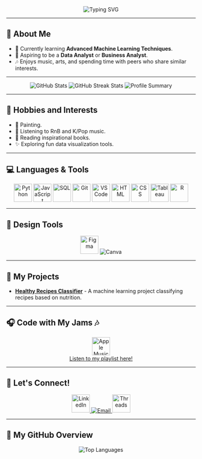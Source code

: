 <div align="center">
  <img src="https://readme-typing-svg.demolab.com?font=Nunito&size=30&pause=1000&color=FF69B4&width=600&lines=Hello%2C+I'm+Chris+Jallaine!+%F0%9F%92%96;BS+Data+Science+Student+%7C+Aspiring+Analyst;Passionate+about+Data%2C+Art%2C+and+Business" alt="Typing SVG" />
</div>

---

## 🌸 About Me
- 🌱 Currently learning **Advanced Machine Learning Techniques**.
- 💼 Aspiring to be a **Data Analyst** or **Business Analyst**.
- 🎶 Enjoys music, arts, and spending time with peers who share similar interests.

---

<div align="center">
  <img src="https://github-readme-stats.vercel.app/api?username=chrisjallaine&show_icons=true&theme=tokyonight" alt="GitHub Stats"/>
  <img src="https://github-readme-streak-stats.herokuapp.com/?user=chrisjallaine&theme=tokyonight" alt="GitHub Streak Stats"/>
  <img src="https://github-profile-summary-cards.vercel.app/api/cards/profile-details?username=chrisjallaine&theme=tokyonight" alt="Profile Summary"/>
</div>

---

## 💖 Hobbies and Interests
- 🎨 Painting.
- 🎵 Listening to RnB and K/Pop music.
- 📖 Reading inspirational books.
- ✨ Exploring fun data visualization tools.

---

## 💻 Languages & Tools
<div align="center">
  <img src="https://cdn.jsdelivr.net/gh/devicons/devicon/icons/python/python-original.svg" height="48" alt="Python" />
  <img src="https://cdn.jsdelivr.net/gh/devicons/devicon/icons/javascript/javascript-original.svg" height="48" alt="JavaScript" />
  <img src="https://cdn.jsdelivr.net/gh/devicons/devicon/icons/mysql/mysql-original.svg" height="48" alt="SQL" />
  <img src="https://cdn.jsdelivr.net/gh/devicons/devicon/icons/git/git-original.svg" height="48" alt="Git" />
  <img src="https://cdn.jsdelivr.net/gh/devicons/devicon/icons/vscode/vscode-original.svg" height="48" alt="VS Code" />
  <img src="https://cdn.jsdelivr.net/gh/devicons/devicon/icons/html5/html5-original.svg" height="48" alt="HTML" />
  <img src="https://cdn.jsdelivr.net/gh/devicons/devicon/icons/css3/css3-original.svg" height="48" alt="CSS" />
  <img src="https://cdn.jsdelivr.net/gh/devicons/devicon/icons/tableau/tableau-original.svg" height="48" alt="Tableau" />
  <img src="https://cdn.jsdelivr.net/gh/devicons/devicon/icons/r/r-original.svg" height="48" alt="R" />
</div>

---

## 🎨 Design Tools
<div align="center">
  <img src="https://cdn.jsdelivr.net/gh/devicons/devicon/icons/figma/figma-original.svg" height="48" alt="Figma" />
  <img src="https://img.icons8.com/color/48/canva.png" alt="Canva" />
</div>

---

## 🌸 My Projects
- [**Healthy Recipes Classifier**](#) - A machine learning project classifying recipes based on nutrition.

---

## 🎧 Code with My Jams 🎶
<div align="center">
  <a href="https://open.spotify.com/playlist/02HZbT8HJdMcgYVA0eZgsy?si=16428138488a4060" target="_blank">
    <img src="https://img.icons8.com/fluency/48/apple-music.png" height="48" alt="Apple Music" />
    <br/>
    <span>Listen to my playlist here!</span>
  </a>
</div>

---

## 📲 Let's Connect!
<div align="center">
  <a href="https://ph.linkedin.com/in/chrisjallainemugot">
    <img src="https://cdn.jsdelivr.net/gh/devicons/devicon/icons/linkedin/linkedin-original.svg" height="48" alt="LinkedIn" />
  </a>
  <a href="mailto:chrisjallaine.mugot@1.ustp.edu.ph">
    <img src="https://img.icons8.com/ios-filled/50/null/email.png" alt="Email" />
  </a>
  <a href="https://www.instagram.com/chaiisua/">
    <img src="https://img.icons8.com/fluency/48/threads.png" height="48" alt="Threads" />
  </a>
</div>

---

## 📂 My GitHub Overview

<div align="center">
  <img src="https://github-readme-stats.vercel.app/api/top-langs/?username=chrisjallaine&layout=compact&theme=tokyonight" alt="Top Languages" />
</div>
